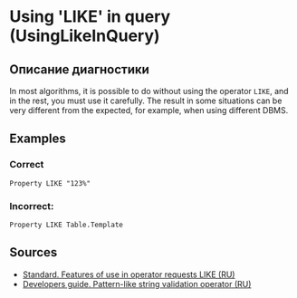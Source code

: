 # Using 'LIKE' in query (UsingLikeInQuery)

<!-- Блоки выше заполняются автоматически, не трогать -->
## Описание диагностики
<!-- Описание диагностики заполняется вручную. Необходимо понятным языком описать смысл и схему работу -->

In most algorithms, it is possible to do without using the operator `LIKE`, and in the rest, you must use it carefully. The result in some situations can be very different from the expected, for example, when using different DBMS.

## Examples
<!-- В данном разделе приводятся примеры, на которые диагностика срабатывает, а также можно привести пример, как можно исправить ситуацию -->

### Correct

```bsl
Property LIKE "123%"
```

### Incorrect:

```bsl
Property LIKE Table.Template
```

## Sources
<!-- Необходимо указывать ссылки на все источники, из которых почерпнута информация для создания диагностики -->
<!-- Примеры источников

* Источник: [Стандарт: Тексты модулей](https://its.1c.ru/db/v8std#content:456:hdoc)
* Полезная информация: [Отказ от использования модальных окон](https://its.1c.ru/db/metod8dev#content:5272:hdoc)
* Источник: [Cognitive complexity, ver. 1.4](https://www.sonarsource.com/docs/CognitiveComplexity.pdf) -->

- [Standard. Features of use in operator requests LIKE (RU)](https://its.1c.ru/db/v8std#content:726:hdoc)
- [Developers guide. Pattern-like string validation operator  (RU)](https://its.1c.ru/db/v8318doc#bookmark:dev:TI000000506)
